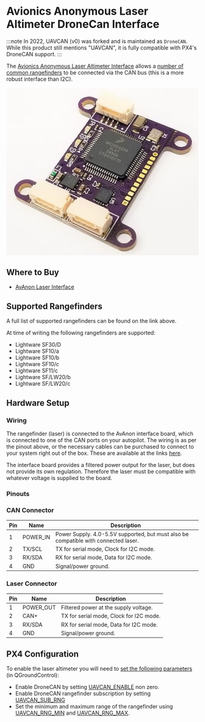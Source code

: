 # Avionics Anonymous Laser Altimeter DroneCan Interface

:::note
In 2022, UAVCAN (v0) was forked and is maintained as `DroneCAN`. While this product still mentions "UAVCAN", it is fully compatible with PX4's DroneCAN support.
:::

The [Avionics Anonymous Laser Altimeter Interface](https://www.tindie.com/products/avionicsanonymous/uavcan-laser-altimeter-interface/) allows a [number of common rangefinders](#supported_rangefinders) to be connected via the CAN bus (this is a more robust interface than I2C).

![Avionics Anonymous Laser Altimeter DroneCAN Interface](../../assets/hardware/sensors/avionics_anon_uavcan_alt_interface/avionics_anon_altimeter_uavcan_interface.jpg)

## Where to Buy

* [AvAnon Laser Interface](https://www.tindie.com/products/avionicsanonymous/uavcan-laser-altimeter-interface/)

<a id="supported_rangefinders"></a>

## Supported Rangefinders

A full list of supported rangefinders can be found on the link above.

At time of writing the following rangefinders are supported:

- Lightware SF30/D
- Lightware SF10/a
- Lightware SF10/b
- Lightware SF10/c
- Lightware SF11/c
- Lightware SF/LW20/b
- Lightware SF/LW20/c

## Hardware Setup

### Wiring

The rangefinder (laser) is connected to the AvAnon interface board, which is connected to one of the CAN ports on your autopilot. The wiring is as per the pinout above, or the necessary cables can be purchased to connect to your system right out of the box. These are available at the links [here](https://www.tindie.com/products/avionicsanonymous/uavcan-laser-altimeter-interface/).

The interface board provides a filtered power output for the laser, but does not provide its own regulation. Therefore the laser must be compatible with whatever voltage is supplied to the board.

### Pinouts

### CAN Connector

| Pin | Name     | Description                                                                         |
| --- | -------- | ----------------------------------------------------------------------------------- |
| 1   | POWER_IN | Power Supply. 4.0-5.5V supported, but must also be compatible with connected laser. |
| 2   | TX/SCL   | TX for serial mode, Clock for I2C mode.                                             |
| 3   | RX/SDA   | RX for serial mode, Data for I2C mode.                                              |
| 4   | GND      | Signal/power ground.                                                                |

### Laser Connector

| Pin | Name      | Description                             |
| --- | --------- | --------------------------------------- |
| 1   | POWER_OUT | Filtered power at the supply voltage.   |
| 2   | CAN+      | TX for serial mode, Clock for I2C mode. |
| 3   | RX/SDA    | RX for serial mode, Data for I2C mode.  |
| 4   | GND       | Signal/power ground.                    |

## PX4 Configuration

To enable the laser altimeter you will need to [set the following parameters](../advanced_config/parameters.md) (in QGroundControl):

- Enable DroneCAN by setting [UAVCAN_ENABLE](../advanced_config/parameter_reference.md#UAVCAN_ENABLE) non zero.
- Enable DroneCAN rangefinder subscription by setting [UAVCAN_SUB_RNG](../advanced_config/parameter_reference.md#UAVCAN_SUB_RNG)
- Set the minimum and maximum range of the rangefinder using [UAVCAN_RNG_MIN](../advanced_config/parameter_reference.md#UAVCAN_RNG_MIN) and [UAVCAN_RNG_MAX](../advanced_config/parameter_reference.md#UAVCAN_RNG_MAX).
